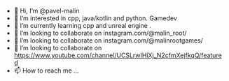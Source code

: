 - 👋 Hi, I’m @pavel-malin
- 👀 I’m interested in cpp, java/kotlin and python. Gamedev
- 🌱 I’m currently learning cpp and unreal engine .
- 💞️ I’m looking to collaborate on instagram.com/@malin_root/
- 💞️ I’m looking to collaborate on instagram.com/@malinrootgames/
- 💞️ I’m looking to collaborate on https://www.youtube.com/channel/UCSLrwIHiXj_N2cfmXejfkqQ/featured
- 📫 How to reach me ...

<!---
pavel-malin/pavel-malin is a ✨ special ✨ repository because its `README.md` (this file) appears on your GitHub profile.
You can click the Preview link to take a look at your changes.
--->
